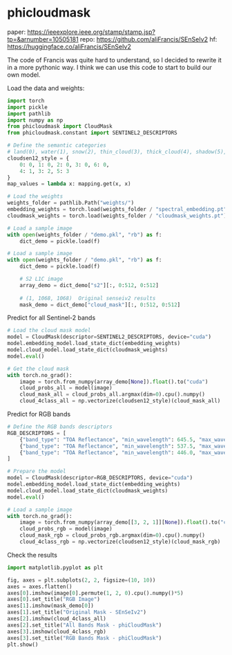 # phicloudmask

paper: https://ieeexplore.ieee.org/stamp/stamp.jsp?tp=&arnumber=10505181
repo: https://github.com/aliFrancis/SEnSeIv2
hf: https://huggingface.co/aliFrancis/SEnSeIv2


The code of Francis was quite hard to understand, so I decided to rewrite it in a more pythonic way. I think we can use this code to start to build our own model.


Load the data and weights:

```python
import torch
import pickle
import pathlib
import numpy as np
from phicloudmask import CloudMask
from phicloudmask.constant import SENTINEL2_DESCRIPTORS

# Define the semantic categories
# land(0), water(1), snow(2), thin_cloud(3), thick_cloud(4), shadow(5), no_data(6)
cloudsen12_style = {
    0: 0, 1: 0, 2: 0, 3: 0, 6: 0,
    4: 1, 3: 2, 5: 3
}
map_values = lambda x: mapping.get(x, x)

# Load the weights
weights_folder = pathlib.Path("weights/")
embedding_weights = torch.load(weights_folder / "spectral_embedding.pt")
cloudmask_weights = torch.load(weights_folder / "cloudmask_weights.pt")

# Load a sample image
with open(weights_folder / "demo.pkl", "rb") as f:
    dict_demo = pickle.load(f)

# Load a sample image
with open(weights_folder / "demo.pkl", "rb") as f:
    dict_demo = pickle.load(f)

    # S2 L1C image
    array_demo = dict_demo["s2"][:, 0:512, 0:512]
    
    # (1, 1068, 1068)  Original senseiv2 results
    mask_demo = dict_demo["cloud_mask"][:, 0:512, 0:512]
```

Predict for all Sentinel-2 bands

```python
# Load the cloud mask model
model = CloudMask(descriptor=SENTINEL2_DESCRIPTORS, device="cuda")
model.embedding_model.load_state_dict(embedding_weights)
model.cloud_model.load_state_dict(cloudmask_weights)
model.eval()

# Get the cloud mask
with torch.no_grad():
    image = torch.from_numpy(array_demo[None]).float().to("cuda")
    cloud_probs_all = model(image)
    cloud_mask_all = cloud_probs_all.argmax(dim=0).cpu().numpy()
    cloud_4class_all = np.vectorize(cloudsen12_style)(cloud_mask_all)
```

Predict for RGB bands


```python
# Define the RGB bands descriptors
RGB_DESCRIPTORS = [
    {"band_type": "TOA Reflectance", "min_wavelength": 645.5, "max_wavelength": 684.5},
    {"band_type": "TOA Reflectance", "min_wavelength": 537.5, "max_wavelength": 582.5},
    {"band_type": "TOA Reflectance", "min_wavelength": 446.0, "max_wavelength": 542.0},
]

# Prepare the model
model = CloudMask(descriptor=RGB_DESCRIPTORS, device="cuda")
model.embedding_model.load_state_dict(embedding_weights)
model.cloud_model.load_state_dict(cloudmask_weights)
model.eval()

# Load a sample image
with torch.no_grad():
    image = torch.from_numpy(array_demo[[3, 2, 1]][None]).float().to("cuda")
    cloud_probs_rgb = model(image)
    cloud_mask_rgb = cloud_probs_rgb.argmax(dim=0).cpu().numpy()
    cloud_4class_rgb = np.vectorize(cloudsen12_style)(cloud_mask_rgb)
```

Check the results

```python
import matplotlib.pyplot as plt

fig, axes = plt.subplots(2, 2, figsize=(10, 10))
axes = axes.flatten()
axes[0].imshow(image[0].permute(1, 2, 0).cpu().numpy()*5)
axes[0].set_title("RGB Image")
axes[1].imshow(mask_demo[0])
axes[1].set_title("Original Mask - SEnSeIv2")
axes[2].imshow(cloud_4class_all)
axes[2].set_title("All Bands Mask - phiCloudMask")
axes[3].imshow(cloud_4class_rgb)
axes[3].set_title("RGB Bands Mask - phiCloudMask")
plt.show()
```

